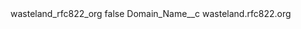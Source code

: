 <?xml version="1.0" encoding="UTF-8"?>
<CustomMetadata xmlns="http://soap.sforce.com/2006/04/metadata" xmlns:xsi="http://www.w3.org/2001/XMLSchema-instance" xmlns:xsd="http://www.w3.org/2001/XMLSchema">
    <label>wasteland_rfc822_org</label>
    <protected>false</protected>
    <values>
        <field>Domain_Name__c</field>
        <value xsi:type="xsd:string">wasteland.rfc822.org</value>
    </values>
</CustomMetadata>
